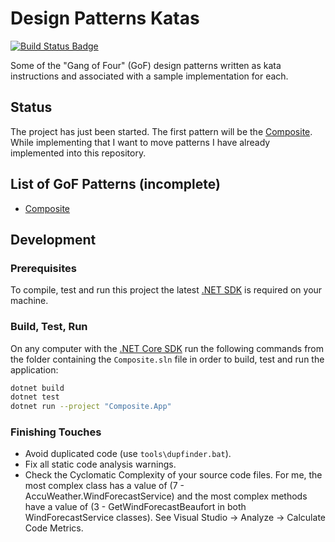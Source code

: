 # Design Patterns Katas

[![Build Status Badge](https://github.com/wonderbird/kata-rabbitmq/workflows/.NET%20Core/badge.svg)](https://github.com/wonderbird/gof-patterns/actions?query=workflow%3A%22.NET)

Some of the "Gang of Four" (GoF) design patterns written as kata instructions and associated with a sample implementation for each.

## Status

The project has just been started. The first pattern will be the [Composite](Composite). While implementing that I want to move patterns I have already implemented into this repository.

## List of GoF Patterns (incomplete)

- [Composite](Composite)

## Development

### Prerequisites

To compile, test and run this project the latest [.NET SDK](https://dotnet.microsoft.com/download) is required on your machine.

### Build, Test, Run

On any computer with the [.NET Core SDK](https://dotnet.microsoft.com/download) run the following commands from the folder containing the `Composite.sln` file in order to build, test and run the application:

```sh
dotnet build
dotnet test
dotnet run --project "Composite.App"
```

### Finishing Touches

- Avoid duplicated code (use `tools\dupfinder.bat`).
- Fix all static code analysis warnings.
- Check the Cyclomatic Complexity of your source code files. For me, the most complex class has a value of (7 - AccuWeather.WindForecastService) and the most complex methods have a value of (3 - GetWindForecastBeaufort in both WindForecastService classes). See Visual Studio -> Analyze -> Calculate Code Metrics.
